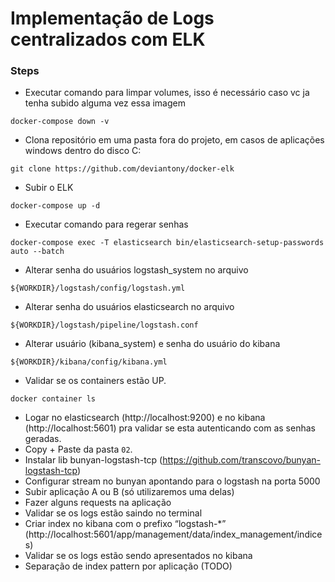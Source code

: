 # Implementação de Logs centralizados com ELK

### Steps
* Executar comando para limpar volumes, isso é necessário caso vc ja tenha subido alguma vez essa imagem
```
docker-compose down -v
```
* Clona repositório em uma pasta fora do projeto, em casos de aplicações windows dentro do disco C:
```
git clone https://github.com/deviantony/docker-elk
```
* Subir o ELK
```
docker-compose up -d
```
* Executar comando para regerar senhas
```
docker-compose exec -T elasticsearch bin/elasticsearch-setup-passwords auto --batch
```
* Alterar senha do usuários logstash_system no arquivo
```
${WORKDIR}/logstash/config/logstash.yml
```
* Alterar senha do usuários elasticsearch no arquivo
```
${WORKDIR}/logstash/pipeline/logstash.conf
```
* Alterar usuário (kibana_system) e senha do usuário do kibana
```
${WORKDIR}/kibana/config/kibana.yml
```
* Validar se os containers estão UP.
```
docker container ls
```
* Logar no elasticsearch (http://localhost:9200) e no kibana (http://localhost:5601) pra validar se esta autenticando com as senhas geradas.
* Copy + Paste da pasta `02`.
* Instalar lib bunyan-logstash-tcp (https://github.com/transcovo/bunyan-logstash-tcp)
* Configurar stream no bunyan apontando para o logstash na porta 5000
* Subir aplicação A ou B (só utilizaremos uma delas)
* Fazer alguns requests na aplicação
* Validar se os logs estão saindo no terminal
* Criar index no kibana com o prefixo “logstash-*” (http://localhost:5601/app/management/data/index_management/indices)
* Validar se os logs estão sendo apresentados no kibana
* Separação de index pattern por aplicação (TODO)